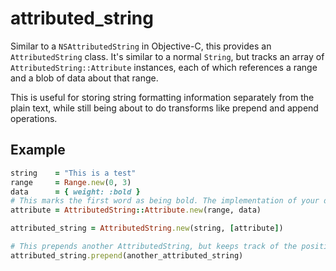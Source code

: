 # attributed_string

Similar to a `NSAttributedString` in Objective-C, this provides an `AttributedString` class. It's similar to a normal `String`, but tracks an array of `AttributedString::Attribute` instances, each of which references a range and a blob of data about that range.

This is useful for storing string formatting information separately from the plain text, while still being about to do transforms like prepend and append operations.

## Example

```ruby
string    = "This is a test"
range     = Range.new(0, 3)
data      = { weight: :bold }
# This marks the first word as being bold. The implementation of your data is up to you, but here we use a simple Hash.
attribute = AttributedString::Attribute.new(range, data)

attributed_string = AttributedString.new(string, [attribute])

# This prepends another AttributedString, but keeps track of the position of the original attributes.
attributed_string.prepend(another_attributed_string)
```
